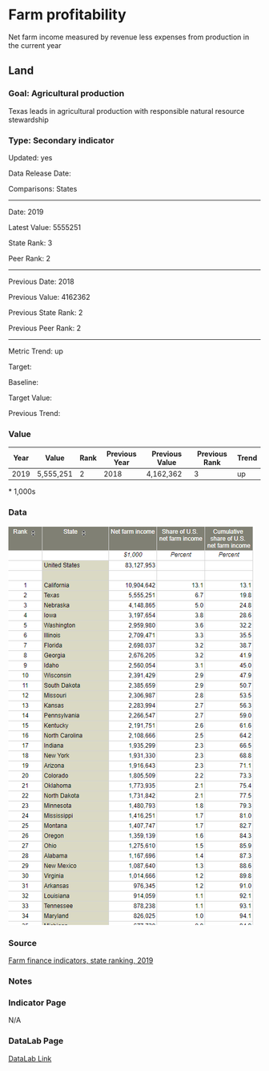 # Farm profitability

Net farm income measured by revenue less expenses from production in the current year

## Land

### Goal: Agricultural production

Texas leads in agricultural production with responsible natural resource stewardship

### Type: Secondary indicator

Updated: yes

Data Release Date: 


Comparisons: States


----

Date: 2019

Latest Value: 5555251

State Rank: 3

Peer Rank: 2


----

Previous Date:  2018

Previous Value: 4162362

Previous State Rank:   2

Previous Peer Rank: 2


----
Metric Trend: up

Target: 

Baseline: 

Target Value: 

Previous Trend: 



### Value

| Year      |  Value      | Rank        | Previous Year | Previous Value | Previous Rank | Trend | 
| ----------- | ----------- | ----------- | ----------- | ----------- | ----------- | -----------|
|   2019       | 5,555,251  |  2         |      2018   |   4,162,362      |      3    |    up  | 

\* 1,000s

### Data

![farmincome](./images/farmincome.PNG)

### Source

[Farm finance indicators, state ranking, 2019](https://data.ers.usda.gov/reports.aspx?ID=17839#P014d0d56d2b14a109de84385f0c5c32c_14_185iT0R0x16)

### Notes


### Indicator Page

N/A

### DataLab Page

[DataLab Link](https://datalab.texas2036.org/rbpivhg/u-s-census-of-agriculture-economics-2017?accesskey=hruynag)
